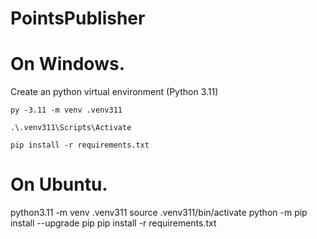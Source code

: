 # PointsPublisher

# On Windows.

Create an python virtual environment (Python 3.11)

`py -3.11 -m venv .venv311` 

`.\.venv311\Scripts\Activate`

`pip install -r requirements.txt`

# On Ubuntu.
python3.11 -m venv .venv311
source .venv311/bin/activate
python -m pip install --upgrade pip
pip install -r requirements.txt
